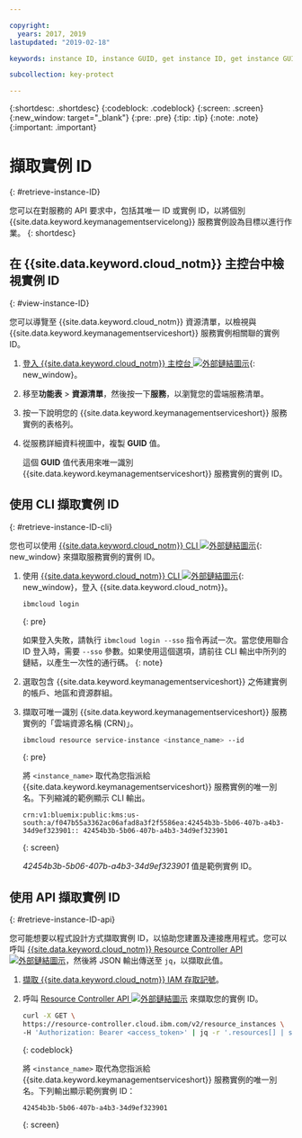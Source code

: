 ```yaml
---

copyright:
  years: 2017, 2019
lastupdated: "2019-02-18"

keywords: instance ID, instance GUID, get instance ID, get instance GUID, instance ID API, instance ID CLI

subcollection: key-protect

---
```


{:shortdesc: .shortdesc}
{:codeblock: .codeblock}
{:screen: .screen}
{:new_window: target="_blank"}
{:pre: .pre}
{:tip: .tip}
{:note: .note}
{:important: .important}

# 擷取實例 ID
{: #retrieve-instance-ID}

您可以在對服務的 API 要求中，包括其唯一 ID 或實例 ID，以將個別 {{site.data.keyword.keymanagementservicelong}} 服務實例設為目標以進行作業。
{: shortdesc}

## 在 {{site.data.keyword.cloud_notm}} 主控台中檢視實例 ID
{: #view-instance-ID}

您可以導覽至 {{site.data.keyword.cloud_notm}} 資源清單，以檢視與 {{site.data.keyword.keymanagementserviceshort}} 服務實例相關聯的實例 ID。

1. [登入 {{site.data.keyword.cloud_notm}} 主控台 ![外部鏈結圖示](../../icons/launch-glyph.svg "外部鏈結圖示")](https://{DomainName}){: new_window}。
2. 移至**功能表** &gt; **資源清單**，然後按一下**服務**，以瀏覽您的雲端服務清單。
3. 按一下說明您的 {{site.data.keyword.keymanagementserviceshort}} 服務實例的表格列。
4. 從服務詳細資料視圖中，複製 **GUID** 值。

    這個 **GUID** 值代表用來唯一識別 {{site.data.keyword.keymanagementserviceshort}} 服務實例的實例 ID。

## 使用 CLI 擷取實例 ID
{: #retrieve-instance-ID-cli}

您也可以使用 [{{site.data.keyword.cloud_notm}} CLI ![外部鏈結圖示](../../icons/launch-glyph.svg "外部鏈結圖示")](/docs/cli?topic=cloud-cli-overview){: new_window} 來擷取服務實例的實例 ID。

1. 使用 [{{site.data.keyword.cloud_notm}} CLI ![外部鏈結圖示](../../icons/launch-glyph.svg "外部鏈結圖示")](/docs/cli?topic=cloud-cli-overview){: new_window}，登入 {{site.data.keyword.cloud_notm}}。

    ```sh
    ibmcloud login
    ```
    {: pre}

    如果登入失敗，請執行 `ibmcloud login --sso` 指令再試一次。當您使用聯合 ID 登入時，需要 `--sso` 參數。如果使用這個選項，請前往 CLI 輸出中所列的鏈結，以產生一次性的通行碼。
    {: note}

2. 選取包含 {{site.data.keyword.keymanagementserviceshort}} 之佈建實例的帳戶、地區和資源群組。

3. 擷取可唯一識別 {{site.data.keyword.keymanagementserviceshort}} 服務實例的「雲端資源名稱 (CRN)」。 

    ```sh
    ibmcloud resource service-instance <instance_name> --id
    ```
    {: pre}

    將 `<instance_name>` 取代為您指派給 {{site.data.keyword.keymanagementserviceshort}} 服務實例的唯一別名。下列縮減的範例顯示 CLI 輸出。

    ```
    crn:v1:bluemix:public:kms:us-south:a/f047b55a3362ac06afad8a3f2f5586ea:42454b3b-5b06-407b-a4b3-34d9ef323901:: 42454b3b-5b06-407b-a4b3-34d9ef323901
    ```
    {: screen}

    _42454b3b-5b06-407b-a4b3-34d9ef323901_ 值是範例實例 ID。


## 使用 API 擷取實例 ID
{: #retrieve-instance-ID-api}

您可能想要以程式設計方式擷取實例 ID，以協助您建置及連接應用程式。您可以呼叫 [{{site.data.keyword.cloud_notm}} Resource Controller API ![外部鏈結圖示](../../icons/launch-glyph.svg "外部鏈結圖示")](https://{DomainName}/apidocs/resource-controller)，然後將 JSON 輸出傳送至 `jq`，以擷取此值。

1. [擷取 {{site.data.keyword.cloud_notm}} IAM 存取記號](/docs/services/key-protect?topic=key-protect-retrieve-access-token)。
2. 呼叫 [Resource Controller API ![外部鏈結圖示](../../icons/launch-glyph.svg "外部鏈結圖示")](https://{DomainName}/apidocs/resource-controller) 來擷取您的實例 ID。

    ```sh
    curl -X GET \
    https://resource-controller.cloud.ibm.com/v2/resource_instances \
    -H 'Authorization: Bearer <access_token>' | jq -r '.resources[] | select(.name | contains("<instance_name>")) | .guid'
    ```
    {: codeblock}

    將 `<instance_name>` 取代為您指派給 {{site.data.keyword.keymanagementserviceshort}} 服務實例的唯一別名。下列輸出顯示範例實例 ID：

    ```
    42454b3b-5b06-407b-a4b3-34d9ef323901
    ```
    {: screen}
